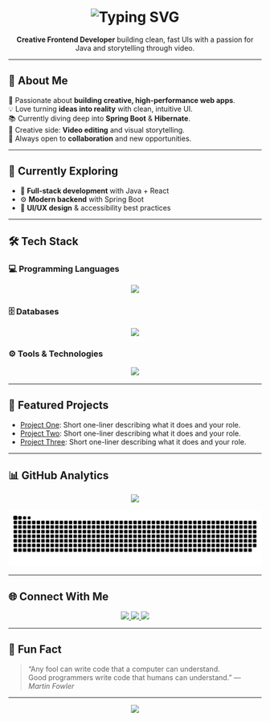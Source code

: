 <!-- ✨ Animated Gradient Header -->
<div align="center">

  <h1 align="center">
    <img src="https://readme-typing-svg.herokuapp.com?font=Poppins&weight=700&size=40&duration=4000&pause=1000&color=00E5FF&center=true&vCenter=true&width=800&lines=Hey+👋,+I'm+Madhawa+Diyanath+Swarnakantha;Creative+Frontend+Developer+💻;Video+Editor+🎬;Java+Enthusiast+☕" alt="Typing SVG" />
  </h1>

  <p align="center"><b>Creative Frontend Developer</b> building clean, fast UIs with a passion for Java and storytelling through video.</p>

</div>

---

## 🚀 About Me  

🎯 Passionate about **building creative, high-performance web apps**.  
💡 Love turning **ideas into reality** with clean, intuitive UI.  
📚 Currently diving deep into **Spring Boot** & **Hibernate**.  
🎥 Creative side: **Video editing** and visual storytelling.  
🤝 Always open to **collaboration** and new opportunities.  

---

## 🧠 Currently Exploring  

- 🌱 **Full-stack development** with Java + React  
- ⚙️ **Modern backend** with Spring Boot  
- 🎨 **UI/UX design** & accessibility best practices  

---

## 🛠️ Tech Stack  

### 💻 Programming Languages  
<p align="center">
  <img src="https://skillicons.dev/icons?i=c,cpp,java,js,php" />
</p>

### 🗄️ Databases  
<p align="center">
  <img src="https://skillicons.dev/icons?i=mysql,postgres,mssql" />
</p>

### ⚙️ Tools & Technologies  
<p align="center">
  <img src="https://skillicons.dev/icons?i=git,github,vscode,ps,premiere,figma" />
</p>

---

## 🌟 Featured Projects  

- [Project One](#): Short one-liner describing what it does and your role.
- [Project Two](#): Short one-liner describing what it does and your role.
- [Project Three](#): Short one-liner describing what it does and your role.

---

## 📊 GitHub Analytics  

<p align="center">
  <img src="https://github-readme-activity-graph.vercel.app/graph?username=madhawadiyanath&bg_color=0D1117&color=00E5FF&line=26E0A8&point=FFFFFF&area=true&hide_border=true" />
</p>

<p align="center">
  <img src="https://github.com/Platane/snk/raw/output/github-contribution-grid-snake.svg" alt="snake animation" />
</p>

---

## 🌐 Connect With Me  

<p align="center">
  <a href="https://fb.com/madhawa.diyanth" target="blank">
    <img src="https://img.shields.io/badge/Facebook-1877F2?style=for-the-badge&logo=facebook&logoColor=white" />
  </a>
  <a href="https://www.youtube.com/c/mad_hawa" target="blank">
    <img src="https://img.shields.io/badge/YouTube-FF0000?style=for-the-badge&logo=youtube&logoColor=white" />
  </a>
  <a href="mailto:it23844506@my.sliit.lk">
    <img src="https://img.shields.io/badge/Gmail-D14836?style=for-the-badge&logo=gmail&logoColor=white" />
  </a>
</p>

---

## 🧩 Fun Fact  

> “Any fool can write code that a computer can understand.  
> Good programmers write code that humans can understand.” — *Martin Fowler*

---

<!-- ✨ Animated Footer -->
<p align="center">
  <img src="https://capsule-render.vercel.app/api?type=waving&color=00E5FF&height=120&section=footer&text=Thanks%20for%20visiting!%20⭐&fontSize=20&fontColor=ffffff" />
</p>
